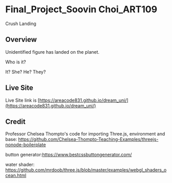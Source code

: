 # Final_Project_Soovin Choi_ART109

Crush Landing

## Overview

Unidentified figure has landed on the planet.

Who is it?

It? She? He? They?


## Live Site

Live Site link is
[https://areacode831.github.io/dream_uni/](https://areacode831.github.io/dream_uni/)


## Credit
Professor Chelsea Thompto's code for importing Three.js, environment and base: https://github.com/Chelsea-Thompto-Teaching-Examples/threejs-nonode-boilerplate

button generator:https://www.bestcssbuttongenerator.com/

water shader: https://github.com/mrdoob/three.js/blob/master/examples/webgl_shaders_ocean.html
